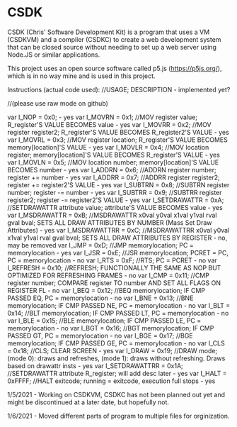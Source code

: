 # CSDK
CSDK (Chris' Software Development Kit) is a program that uses a VM (CSDKVM) and a compiler (CSDKC) to create a web development system that can be closed source without needing to set up a web server using Node.JS or similar applications. 

This project uses an open source software called p5.js (https://p5js.org/), which is in no way mine and is used in this project. 

Instructions (actual code used): 
//USAGE; DESCRIPTION - implemented yet?

//(please use raw mode on github)

var I_NOP = 0x0; - yes
var I_MOVRN = 0x1; //MOV register value; R_register'S VALUE BECOMES value - yes
var I_MOVRR = 0x2; //MOV register register2; R_register'S VALUE BECOMES R_register2'S VALUE - yes
var I_MOVRL = 0x3; //MOV register location; R_register'S VALUE BECOMES memory[location]'S VALUE - yes
var I_MOVLR = 0x4; //MOV location register; memory[location]'S VALUE BECOMES R_register'S VALUE - yes
var I_MOVLN = 0x5; //MOV location number; memory[location]'S VALUE BECOMES number - yes
var I_ADDRN = 0x6; //ADDRN register number; register += number - yes
var I_ADDRR = 0x7; //ADDRR register register2; register += register2'S VALUE - yes
var I_SUBTRN = 0x8; //SUBTRN register number; register -= number - yes
var I_SUBTRR = 0x9; //SUBTRR register register2; register -= register2'S VALUE - yes
var I_SETDRAWATTR = 0xA; //SETDRAWATTR attribute value; attribute'S VALUE BECOMES value - yes
var I_MSDRAWATTR = 0xB; //MSDRAWATTR x0val y0val x1val y1val rval gval bval; SETS ALL DRAW ATTRIBUTES BY NUMBER (Mass Set Draw Attributes) - yes
var I_MSDRAWATTRR = 0xC; //MSDRAWATTRR x0val y0val x1val y1val rval gval bval; SETS ALL DRAW ATTRIBUTES BY REGISTER - no, may be removed
var I_JMP = 0xD; //JMP memorylocation; PC = memorylocation - yes
var I_JSR = 0xE; //JSR memorylocation; PCRET = PC, PC = memorylocation - no
var I_RTS = 0xF; //RTS; PC = PCRET - no
var I_REFRESH = 0x10; //REFRESH; FUNCTIONALLY THE SAME AS NOP BUT OPTIMIZED FOR REFRESHING FRAMES - no
var I_CMP = 0x11; //CMP register number; COMPARE register TO number AND SET ALL FLAGS ON REGISTER FL - no
var I_BEQ = 0x12; //BEQ memorylocation; IF CMP PASSED EQ, PC = memorylocation - no
var I_BNE = 0x13; //BNE memorylocation; IF CMP PASSED NE, PC = memorylocation - no
var I_BLT = 0x14; //BLT memorylocation; IF CMP PASSED LT, PC = memorylocation - no
var I_BLE = 0x15; //BLE memorylocation; IF CMP PASSED LE, PC = memorylocation - no
var I_BGT = 0x16; //BGT memorylocation; IF CMP PASSED GT, PC = memorylocation - no
var I_BGE = 0x17; //BGE memorylocation; IF CMP PASSED GE, PC = memorylocation - no
var I_CLS = 0x18; //CLS; CLEAR SCREEN - yes
var I_DRAW = 0x19; //DRAW mode; (mode 0): draws and refreshes, (mode 1): draws without refreshing. Draws based on drawattr insts - yes
var I_SETDRAWATTRR = 0x1A; //SETDRAWATTR attribute R_register; will add desc later - yes
var I_HALT = 0xFFFF; //HALT exitcode; running = exitcode, execution full stops - yes


1/5/2021 - Working on CSDKVM, CSDKC has not been planned out yet and might be discontinued at a later date, but hopefully not. 

1/6/2021 - Moved different parts of program to multiple files for orginization. 

